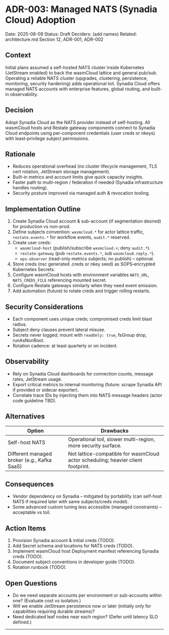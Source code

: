 # ADR-003: Managed NATS (Synadia Cloud) Adoption

Date: 2025-08-09
Status: Draft
Deciders: (add names)
Related: architecture.md Section 12, ADR-001, ADR-002

## Context
Initial plans assumed a self-hosted NATS cluster inside Kubernetes (JetStream enabled) to back the wasmCloud lattice and general pub/sub. Operating a reliable NATS cluster (upgrades, clustering, persistence, monitoring, security hardening) adds operational toil. Synadia Cloud offers managed NATS accounts with enterprise features, global routing, and built-in observability.

## Decision
Adopt Synadia Cloud as the NATS provider instead of self-hosting. All wasmCloud hosts and Restate gateway components connect to Synadia Cloud endpoints using per-component credentials (user creds or nkeys) with least-privilege subject permissions.

## Rationale
* Reduces operational overhead (no cluster lifecycle management, TLS cert rotation, JetStream storage management).
* Built-in metrics and account limits give quick capacity insights.
* Faster path to multi-region / federation if needed (Synadia infrastructure handles routing).
* Security posture improved via managed auth & revocation tooling.

## Implementation Outline
1. Create Synadia Cloud account & sub-account (if segmentation desired) for production vs non-prod.
2. Define subjects convention: `wasmcloud.*` for actor lattice traffic, `restate.events.*` for workflow events, `audit.*` reserved.
3. Create user creds:
   * `wasmcloud-host` (publish/subscribe `wasmcloud.>`; deny `audit.*`).
   * `restate-gateway` (pub `restate.events.*`, sub `wasmcloud.reply.*`).
   * `ops-observer` (read-only metrics subjects; no publish) – optional.
4. Store creds (nsc generated .creds or nkey seed) as SOPS‑encrypted Kubernetes Secrets.
5. Configure wasmCloud hosts with environment variables `NATS_URL`, `NATS_CREDS_FILE` referencing mounted secret.
6. Configure Restate gateways similarly when they need event emission.
7. Add automation (future) to rotate creds and trigger rolling restarts.

## Security Considerations
* Each component uses unique creds; compromised creds limit blast radius.
* Subject deny clauses prevent lateral misuse.
* Secrets never logged; mount with `readOnly: true`, fsGroup drop, runAsNonRoot.
* Rotation cadence: at least quarterly or on incident.

## Observability
* Rely on Synadia Cloud dashboards for connection counts, message rates, JetStream usage.
* Export critical metrics to internal monitoring (future: scrape Synadia API if provided or sidecar exporter).
* Correlate trace IDs by injecting them into NATS message headers (actor code guideline TBD).

## Alternatives
| Option | Drawbacks |
|--------|-----------|
| Self-host NATS | Operational toil, slower multi-region, more security surface. |
| Different managed broker (e.g., Kafka SaaS) | Not lattice-compatible for wasmCloud actor scheduling; heavier client footprint. |

## Consequences
* Vendor dependency on Synadia – mitigated by portability (can self-host NATS if required later with same subjects/creds model).
* Some advanced custom tuning less accessible (managed constraints) – acceptable vs toil.

## Action Items
1. Provision Synadia account & initial creds (TODO).
2. Add Secret schema and locations for NATS creds (TODO).
3. Implement wasmCloud host Deployment manifest referencing Synadia creds (TODO).
4. Document subject conventions in developer guide (TODO).
5. Rotation runbook (TODO).

## Open Questions
* Do we need separate accounts per environment or sub-accounts within one? (Evaluate cost vs isolation.)
* Will we enable JetStream persistence now or later (initially only for capabilities requiring durable streams)?
* Need dedicated leaf nodes near each region? (Defer until latency SLO defined.)

---
